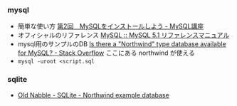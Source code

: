 ### mysql

* 簡単な使い方 [第2回　MySQLをインストールしよう - MySQL講座](http://www.phppro.jp/school/mysql/vol2/2)
* オフィシャルのリファレンス [MySQL :: MySQL 5.1 リファレンスマニュアル](http://dev.mysql.com/doc/refman/5.1/ja/index.html)
* mysql用のサンプルのDB [Is there a "Northwind" type database available for MySQL? - Stack Overflow](http://stackoverflow.com/questions/2036395/is-there-a-northwind-type-database-available-for-mysql) ここにある northwind が使える
* `mysql -uroot <script.sql`

### sqlite

* [Old Nabble - SQLite - Northwind example database](http://old.nabble.com/Northwind-example-database-td28051470.html)